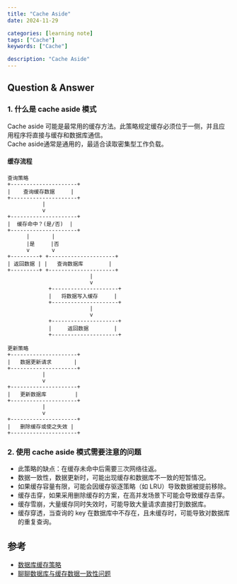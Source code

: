 ```yaml
---
title: "Cache Aside"
date: 2024-11-29

categories: [learning note]
tags: ["Cache"]
keywords: ["Cache"]

description: "Cache Aside"
---
```


## Question & Answer
### 1. 什么是 cache aside 模式
Cache aside 可能是最常用的缓存方法。此策略规定缓存必须位于一侧，并且应用程序将直接与缓存和数据库通信。\
Cache aside通常是通用的，最适合读取密集型工作负载。
#### 缓存流程
```text
查询策略
+---------------------+
|    查询缓存数据     |
+---------------------+
           |
           v
+---------------------+
|  缓存命中？(是/否)  |
+---------------------+
      |       |
      |是     |否
      v       v
+---------+ +---------------------+
| 返回数据 | |   查询数据库        |
+---------+ +---------------------+
                          |
                          v
             +---------------------+
             |   将数据写入缓存     |
             +---------------------+
                          |
                          v
             +---------------------+
             |     返回数据        |
             +---------------------+

更新策略
+---------------------+
|   数据更新请求       |
+---------------------+
           |
           v
+---------------------+
|   更新数据库         |
+---------------------+
           |
           v
+---------------------+
|   删除缓存或使之失效 |
+---------------------+

```

### 2. 使用 cache aside 模式需要注意的问题
- 此策略的缺点：在缓存未命中后需要三次网络往返。 
- 数据一致性，数据更新时，可能出现缓存和数据库不一致的短暂情况。
- 如果缓存容量有限，可能会因缓存驱逐策略（如 LRU）导致数据被提前移除。
- 缓存击穿，如果采用删除缓存的方案，在高并发场景下可能会导致缓存击穿。
- 缓存雪崩，大量缓存同时失效时，可能导致大量请求直接打到数据库。
- 缓存穿透，当查询的 key 在数据库中不存在，且未缓存时，可能导致对数据库的重复查询。


## 参考
- [数据库缓存策略](https://dfordebugging.wordpress.com/2022/08/17/database-caching-strategies/)
- [聊聊数据库与缓存数据一致性问题](https://juejin.cn/post/6844903941646319623)